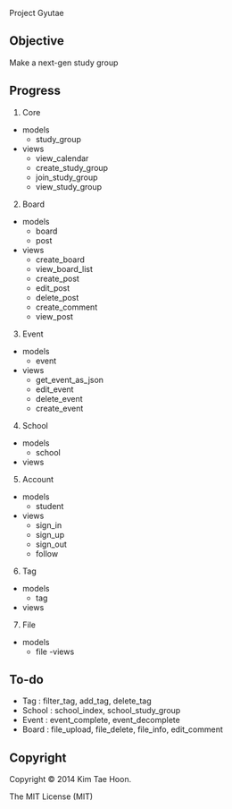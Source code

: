 Project Gyutae


Objective
---------

Make a next-gen study group


Progress
--------

1. Core
  - models
    - study_group
  - views
    - view_calendar
    - create_study_group
    - join_study_group
    - view_study_group
2. Board
  - models
    - board
    - post
  - views
    - create_board
    - view_board_list
    - create_post
    - edit_post
    - delete_post
    - create_comment
    - view_post
3. Event
  - models
    - event
  - views
    - get_event_as_json
    - edit_event
    - delete_event
    - create_event
4. School
  - models
    - school
  - views
5. Account
  - models
    - student
  - views
    - sign_in
    - sign_up
    - sign_out
    - follow
6. Tag
  - models
    - tag
  - views
7. File
  - models
    - file
  -views

To-do
----

- Tag : filter_tag, add_tag, delete_tag
- School : school_index, school_study_group
- Event : event_complete, event_decomplete
- Board : file_upload, file_delete, file_info, edit_comment


Copyright
---------

Copyright © 2014 Kim Tae Hoon.

The MIT License (MIT)
